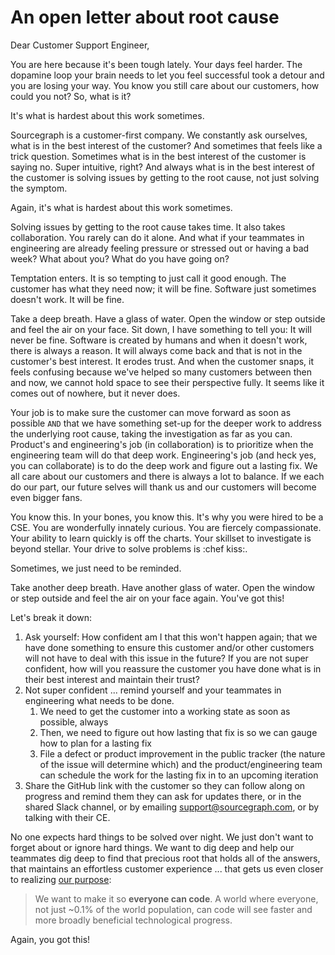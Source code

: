 # An open letter about root cause

Dear Customer Support Engineer,

You are here because it's been tough lately. Your days feel harder. The dopamine loop your brain needs to let you feel successful took a detour and you are losing your way. You know you still care about our customers, how could you not? So, what is it?

It's what is hardest about this work sometimes.

Sourcegraph is a customer-first company. We constantly ask ourselves, what is in the best interest of the customer? And sometimes that feels like a trick question. Sometimes what is in the best interest of the customer is saying no. Super intuitive, right? And always what is in the best interest of the customer is solving issues by getting to the root cause, not just solving the symptom.

Again, it's what is hardest about this work sometimes.

Solving issues by getting to the root cause takes time. It also takes collaboration. You rarely can do it alone. And what if your teammates in engineering are already feeling pressure or stressed out or having a bad week? What about you? What do you have going on?

Temptation enters. It is so tempting to just call it good enough. The customer has what they need now; it will be fine. Software just sometimes doesn't work. It will be fine.

Take a deep breath. Have a glass of water. Open the window or step outside and feel the air on your face. Sit down, I have something to tell you: It will never be fine. Software is created by humans and when it doesn't work, there is always a reason. It will always come back and that is not in the customer's best interest. It erodes trust. And when the customer snaps, it feels confusing because we've helped so many customers between then and now, we cannot hold space to see their perspective fully. It seems like it comes out of nowhere, but it never does.

Your job is to make sure the customer can move forward as soon as possible `AND` that we have something set-up for the deeper work to address the underlying root cause, taking the investigation as far as you can. Product's and engineering's job (in collaboration) is to prioritize when the engineering team will do that deep work. Engineering's job (and heck yes, you can collaborate) is to do the deep work and figure out a lasting fix. We all care about our customers and there is always a lot to balance. If we each do our part, our future selves will thank us and our customers will become even bigger fans.

You know this. In your bones, you know this. It's why you were hired to be a CSE. You are wonderfully innately curious. You are fiercely compassionate. Your ability to learn quickly is off the charts. Your skillset to investigate is beyond stellar. Your drive to solve problems is :chef kiss:.

Sometimes, we just need to be reminded.

Take another deep breath. Have another glass of water. Open the window or step outside and feel the air on your face again. You've got this!

Let's break it down:

1. Ask yourself: How confident am I that this won't happen again; that we have done something to ensure this customer and/or other customers will not have to deal with this issue in the future? If you are not super confident, how will you reassure the customer you have done what is in their best interest and maintain their trust?
2. Not super confident ... remind yourself and your teammates in engineering what needs to be done.
   1. We need to get the customer into a working state as soon as possible, always
   2. Then, we need to figure out how lasting that fix is so we can gauge how to plan for a lasting fix
   3. File a defect or product improvement in the public tracker (the nature of the issue will determine which) and the product/engineering team can schedule the work for the lasting fix in to an upcoming iteration
3. Share the GitHub link with the customer so they can follow along on progress and remind them they can ask for updates there, or in the shared Slack channel, or by emailing support@sourcegraph.com, or by talking with their CE.

No one expects hard things to be solved over night. We just don't want to forget about or ignore hard things. We want to dig deep and help our teammates dig deep to find that precious root that holds all of the answers, that maintains an effortless customer experience ... that gets us even closer to realizing [our purpose](../company/strategy/index.md#purpose):

> We want to make it so **everyone can code**. A world where everyone, not just ~0.1% of the world population, can code will see faster and more broadly beneficial technological progress.

Again, you got this!
